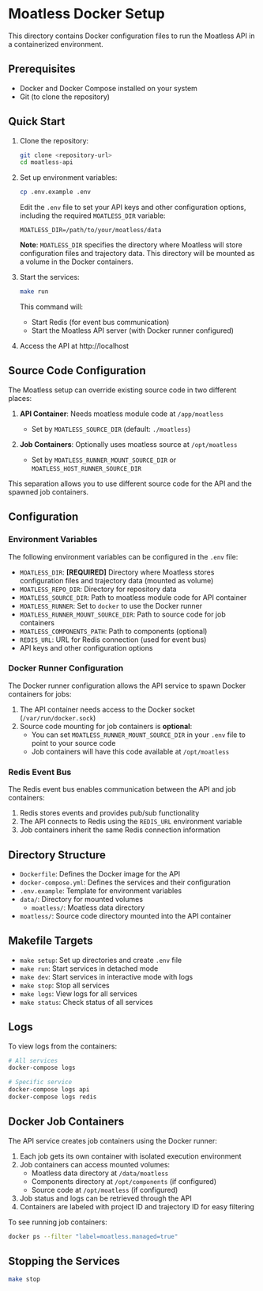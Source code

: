 # Moatless Docker Setup

This directory contains Docker configuration files to run the Moatless API in a containerized environment.

## Prerequisites

- Docker and Docker Compose installed on your system
- Git (to clone the repository)

## Quick Start

1. Clone the repository:
   ```bash
   git clone <repository-url>
   cd moatless-api
   ```

2. Set up environment variables:
   ```bash
   cp .env.example .env
   ```
   
   Edit the `.env` file to set your API keys and other configuration options, including the required `MOATLESS_DIR` variable:
   ```
   MOATLESS_DIR=/path/to/your/moatless/data
   ```
   
   **Note**: `MOATLESS_DIR` specifies the directory where Moatless will store configuration files and trajectory data. This directory will be mounted as a volume in the Docker containers.

3. Start the services:
   ```bash
   make run
   ```

   This command will:
   - Start Redis (for event bus communication)
   - Start the Moatless API server (with Docker runner configured)

4. Access the API at http://localhost

## Source Code Configuration

The Moatless setup can override existing source code in two different places:

1. **API Container**: Needs moatless module code at `/app/moatless`
   - Set by `MOATLESS_SOURCE_DIR` (default: `./moatless`)

2. **Job Containers**: Optionally uses moatless source at `/opt/moatless`
   - Set by `MOATLESS_RUNNER_MOUNT_SOURCE_DIR` or `MOATLESS_HOST_RUNNER_SOURCE_DIR`

This separation allows you to use different source code for the API and the spawned job containers.

## Configuration

### Environment Variables

The following environment variables can be configured in the `.env` file:

- `MOATLESS_DIR`: **[REQUIRED]** Directory where Moatless stores configuration files and trajectory data (mounted as volume)
- `MOATLESS_REPO_DIR`: Directory for repository data
- `MOATLESS_SOURCE_DIR`: Path to moatless module code for API container
- `MOATLESS_RUNNER`: Set to `docker` to use the Docker runner
- `MOATLESS_RUNNER_MOUNT_SOURCE_DIR`: Path to source code for job containers
- `MOATLESS_COMPONENTS_PATH`: Path to components (optional)
- `REDIS_URL`: URL for Redis connection (used for event bus)
- API keys and other configuration options

### Docker Runner Configuration

The Docker runner configuration allows the API service to spawn Docker containers for jobs:

1. The API container needs access to the Docker socket (`/var/run/docker.sock`)
2. Source code mounting for job containers is **optional**:
   - You can set `MOATLESS_RUNNER_MOUNT_SOURCE_DIR` in your `.env` file to point to your source code
   - Job containers will have this code available at `/opt/moatless`

### Redis Event Bus

The Redis event bus enables communication between the API and job containers:

1. Redis stores events and provides pub/sub functionality
2. The API connects to Redis using the `REDIS_URL` environment variable
3. Job containers inherit the same Redis connection information

## Directory Structure

- `Dockerfile`: Defines the Docker image for the API
- `docker-compose.yml`: Defines the services and their configuration
- `.env.example`: Template for environment variables
- `data/`: Directory for mounted volumes
  - `moatless/`: Moatless data directory
- `moatless/`: Source code directory mounted into the API container

## Makefile Targets

- `make setup`: Set up directories and create `.env` file
- `make run`: Start services in detached mode
- `make dev`: Start services in interactive mode with logs
- `make stop`: Stop all services
- `make logs`: View logs for all services
- `make status`: Check status of all services

## Logs

To view logs from the containers:

```bash
# All services
docker-compose logs

# Specific service
docker-compose logs api
docker-compose logs redis
```

## Docker Job Containers

The API service creates job containers using the Docker runner:

1. Each job gets its own container with isolated execution environment
2. Job containers can access mounted volumes:
   - Moatless data directory at `/data/moatless`
   - Components directory at `/opt/components` (if configured)
   - Source code at `/opt/moatless` (if configured)
3. Job status and logs can be retrieved through the API
4. Containers are labeled with project ID and trajectory ID for easy filtering

To see running job containers:

```bash
docker ps --filter "label=moatless.managed=true"
```

## Stopping the Services

```bash
make stop
```